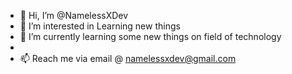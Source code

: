 - 👋 Hi, I’m @NamelessXDev
- 👀 I’m interested in Learning new things
- 🌱 I’m currently learning some new things on field of technology
-
- 📫 Reach me via email @ namelessxdev@gmail.com

<!---
NamelessXDev/NamelessXDev is a ✨ special ✨ repository because its `README.md` (this file) appears on your GitHub profile.
You can click the Preview link to take a look at your changes.
--->
